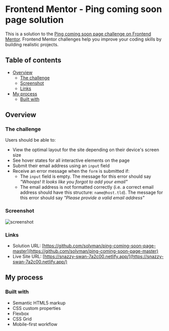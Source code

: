 # Frontend Mentor - Ping coming soon page solution

This is a solution to the [Ping coming soon page challenge on Frontend Mentor](https://www.frontendmentor.io/challenges/ping-single-column-coming-soon-page-5cadd051fec04111f7b848da). Frontend Mentor challenges help you improve your coding skills by building realistic projects.

## Table of contents

- [Overview](#overview)
  - [The challenge](#the-challenge)
  - [Screenshot](#screenshot)
  - [Links](#links)
- [My process](#my-process)
  - [Built with](#built-with)

## Overview

### The challenge

Users should be able to:

- View the optimal layout for the site depending on their device's screen size
- See hover states for all interactive elements on the page
- Submit their email address using an `input` field
- Receive an error message when the `form` is submitted if:
  - The `input` field is empty. The message for this error should say _"Whoops! It looks like you forgot to add your email"_
  - The email address is not formatted correctly (i.e. a correct email address should have this structure: `name@host.tld`). The message for this error should say _"Please provide a valid email address"_

### Screenshot

![screenshot](./screenshot.jpg)

### Links

- Solution URL: [https://github.com/solvman/ping-coming-soon-page-master](https://github.com/solvman/ping-coming-soon-page-master)
- Live Site URL: [https://snazzy-swan-7a2c00.netlify.app/](https://snazzy-swan-7a2c00.netlify.app/)

## My process

### Built with

- Semantic HTML5 markup
- CSS custom properties
- Flexbox
- CSS Grid
- Mobile-first workflow
